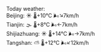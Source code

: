 Today weather:  
Beijing: ☀️   🌡️+10°C 🌬️↘7km/h  
Tianjin: 🌫  🌡️+8°C 🌬️←7km/h  
Shijiazhuang: ☀️   🌡️+14°C 🌬️→7km/h  
Tangshan: ⛅️  🌡️+12°C 🌬️↙12km/h  
